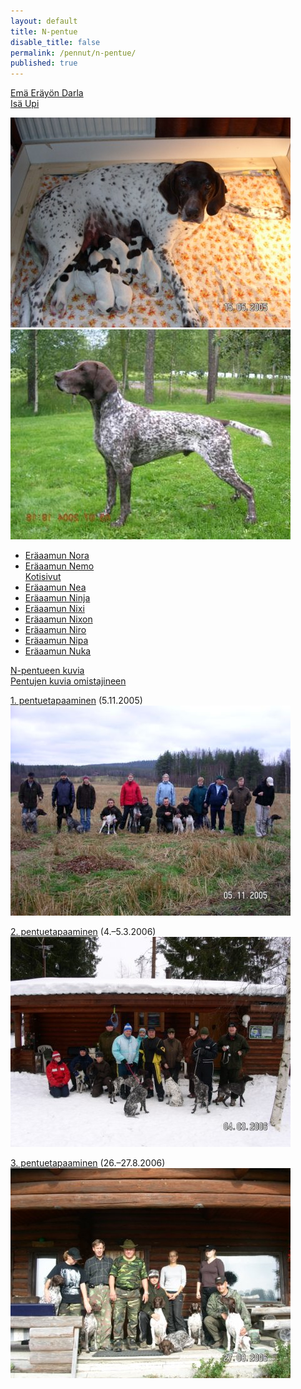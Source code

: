 ```yaml
---
layout: default
title: N-pentue
disable_title: false
permalink: /pennut/n-pentue/
published: true
---
```


[Emä Eräyön Darla](http://www.saksanseisojakerho.fi/intranet/perustiedot.php?rekisteri=FIN21974/99)  
[Isä Upi](http://www.saksanseisojakerho.fi/intranet/perustiedot.php?rekisteri=FIN28710/99)

![](/media/n-1.jpg)  
![](/media/n-2.jpg)

- [Eräaamun Nora](http://www.saksanseisojakerho.fi/intranet/perustiedot.php?rekisteri=FIN28999/05)
- [Eräaamun Nemo](http://www.saksanseisojakerho.fi/intranet/perustiedot.php?rekisteri=FIN29000/05)  
  [Kotisivut](http://www.freewebs.com/nemoverttiotto/)
- [Eräaamun Nea](http://www.saksanseisojakerho.fi/intranet/perustiedot.php?rekisteri=FIN29001/05)
- [Eräaamun Ninja](http://www.saksanseisojakerho.fi/intranet/perustiedot.php?rekisteri=FIN29002/05)
- [Eräaamun Nixi](http://www.saksanseisojakerho.fi/intranet/perustiedot.php?rekisteri=FIN29003/05)
- [Eräaamun Nixon](http://www.saksanseisojakerho.fi/intranet/perustiedot.php?rekisteri=FIN29004/05)
- [Eräaamun Niro](http://www.saksanseisojakerho.fi/intranet/perustiedot.php?rekisteri=FIN29005/05)
- [Eräaamun Nipa](http://www.saksanseisojakerho.fi/intranet/perustiedot.php?rekisteri=FIN29006/05)
- [Eräaamun Nuka](http://www.saksanseisojakerho.fi/intranet/perustiedot.php?rekisteri=FIN29007/05)

[N-pentueen kuvia](/pennut/n-pentue/kuvia/)  
[Pentujen kuvia omistajineen](/pennut/n-pentue/kuvia-omistajineen/)

[1. pentuetapaaminen](/pennut/n-pentue/1-pentuetapaaminen/) (5.11.2005)  
![1. pentuetapaaminen](/media/n-pentue-tapaaminen-1.jpg)

[2. pentuetapaaminen](/pennut/n-pentue/2-pentuetapaaminen/) (4.–5.3.2006)  
![2. pentuetapaaminen](/media/n-pentue-tapaaminen-2.jpg)

[3. pentuetapaaminen](/pennut/n-pentue/3-pentuetapaaminen/) (26.–27.8.2006)  
![3. pentuetapaaminen](/media/n-pentue-tapaaminen-3.jpg)
